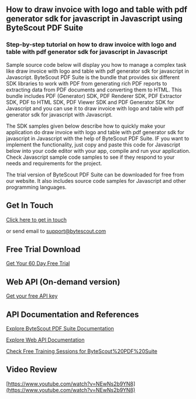 ## How to draw invoice with logo and table with pdf generator sdk for javascript in Javascript using ByteScout PDF Suite

### Step-by-step tutorial on how to draw invoice with logo and table with pdf generator sdk for javascript in Javascript

Sample source code below will display you how to manage a complex task like draw invoice with logo and table with pdf generator sdk for javascript in Javascript. ByteScout PDF Suite is the bundle that provides six different SDK libraries to work with PDF from generating rich PDF reports to extracting data from PDF documents and converting them to HTML. This bundle includes PDF (Generator) SDK, PDF Renderer SDK, PDF Extractor SDK, PDF to HTML SDK, PDF Viewer SDK and PDF Generator SDK for Javascript and you can use it to draw invoice with logo and table with pdf generator sdk for javascript with Javascript.

The SDK samples given below describe how to quickly make your application do draw invoice with logo and table with pdf generator sdk for javascript in Javascript with the help of ByteScout PDF Suite. IF you want to implement the functionality, just copy and paste this code for Javascript below into your code editor with your app, compile and run your application. Check Javascript sample code samples to see if they respond to your needs and requirements for the project.

The trial version of ByteScout PDF Suite can be downloaded for free from our website. It also includes source code samples for Javascript and other programming languages.

## Get In Touch

[Click here to get in touch](https://bytescout.zendesk.com/hc/en-us/requests/new?subject=ByteScout%20PDF%20Suite%20Question)

or send email to [support@bytescout.com](mailto:support@bytescout.com?subject=ByteScout%20PDF%20Suite%20Question) 

## Free Trial Download

[Get Your 60 Day Free Trial](https://bytescout.com/download/web-installer?utm_source=github-readme)

## Web API (On-demand version)

[Get your free API key](https://pdf.co/documentation/api?utm_source=github-readme)

## API Documentation and References

[Explore ByteScout PDF Suite Documentation](https://bytescout.com/documentation/index.html?utm_source=github-readme)

[Explore Web API Documentation](https://pdf.co/documentation/api?utm_source=github-readme)

[Check Free Training Sessions for ByteScout%20PDF%20Suite](https://academy.bytescout.com/)

## Video Review

[https://www.youtube.com/watch?v=NEwNs2b9YN8](https://www.youtube.com/watch?v=NEwNs2b9YN8)